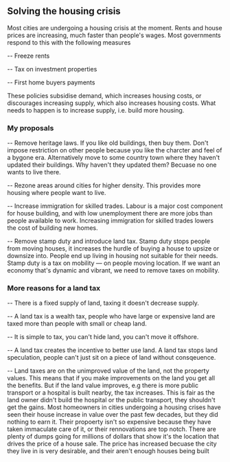 ## Solving the housing crisis

Most cities are undergoing a housing crisis at the moment. Rents and house prices are increasing, much faster than people's wages. Most governments respond to this with the following measures

-- Freeze rents

-- Tax on investment properties

-- First home buyers payments

These policies subsidise demand, which increases housing costs, or discourages increasing supply, which also increases housing costs. What needs to happen is to increase supply, i.e. build more housing.

### My proposals ###

-- Remove heritage laws. If you like old buildings, then buy them. Don't impose restriction on other people because you like the charcter and feel of a bygone era. Alternatively move to some country town where they haven't updated their buildings. Why haven't they updated them? Becuase no one wants to live there. 

-- Rezone areas around cities for higher density. This provides more housing where people want to live.

-- Increase immigration for skilled trades. Labour is a major cost component for house building, and with low unemployment there are more jobs than people available to work. Increasing immigration for skilled trades lowers the cost of building new homes.

-- Remove stamp duty and introduce land tax. Stamp duty stops people from moving houses, it increases the hurdle of buying a house to upsize or downsize into. People end up living in housing not suitable for their needs. Stamp duty is a tax on mobility — on people moving location. If we want an economy that's dynamic and vibrant, we need to remove taxes on mobility.

### More reasons for a land tax ###

-- There is a fixed supply of land, taxing it doesn't decrease supply.

-- A land tax is a wealth tax, people who have large or expensive land are taxed more than people with small or cheap land. 

-- It is simple to tax, you can't hide land, you can't move it offshore. 

-- A land tax creates the incentive to better use land. A land tax stops land speculation, people can't just sit on a piece of land without consqeuence.

-- Land taxes are on the unimproved value of the land, not the property values. This means that if you make improvements on the land you get all the benefits. But if the land value improves, e.g there is more public transport or a hospital is built nearby, the tax increases. This is fair as the land owner didn't build the hospital or the public transport, they shouldn't get the gains. Most homeowners in cities undergoing a housing crises have seen their house increase in value over the past few decades, but they did nothing to earn it. Their propoerty isn't so expensive because they have taken immaculate care of it, or their rennovations are top notch. There are plenty of dumps going for millions of dollars that show it's the location that drives the price of a house sale. The price has increased becuase the city they live in is very desirable, and their aren't enough houses being built
